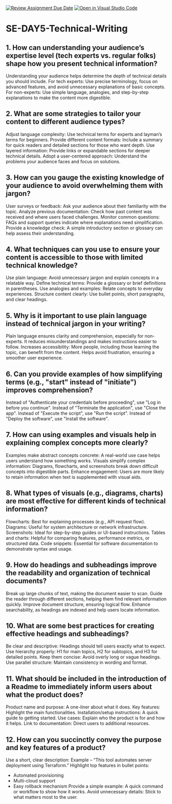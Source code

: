 [![Review Assignment Due Date](https://classroom.github.com/assets/deadline-readme-button-22041afd0340ce965d47ae6ef1cefeee28c7c493a6346c4f15d667ab976d596c.svg)](https://classroom.github.com/a/zsAR-pyY)
[![Open in Visual Studio Code](https://classroom.github.com/assets/open-in-vscode-2e0aaae1b6195c2367325f4f02e2d04e9abb55f0b24a779b69b11b9e10269abc.svg)](https://classroom.github.com/online_ide?assignment_repo_id=18415576&assignment_repo_type=AssignmentRepo)
# SE-DAY5-Technical-Writing
## 1. How can understanding your audience’s expertise level (tech experts vs. regular folks) shape how you present technical information?
Understanding your audience helps determine the depth of technical details you should include.
For tech experts: Use precise terminology, focus on advanced features, and avoid unnecessary explanations of basic concepts.
For non-experts: Use simple language, analogies, and step-by-step explanations to make the content more digestible.
## 2. What are some strategies to tailor your content to different audience types?
Adjust language complexity: Use technical terms for experts and layman’s terms for beginners.
Provide different content formats: Include a summary for quick readers and detailed sections for those who want depth.
Use layered information: Provide links or expandable sections for deeper technical details.
Adopt a user-centered approach: Understand the problems your audience faces and focus on solutions.
## 3. How can you gauge the existing knowledge of your audience to avoid overwhelming them with jargon?
User surveys or feedback: Ask your audience about their familiarity with the topic.
Analyze previous documentation: Check how past content was received and where users faced challenges.
Monitor common questions: FAQs and support queries indicate where explanations need simplification.
Provide a knowledge check: A simple introductory section or glossary can help assess their understanding.
## 4. What techniques can you use to ensure your content is accessible to those with limited technical knowledge?
Use plain language: Avoid unnecessary jargon and explain concepts in a relatable way.
Define technical terms: Provide a glossary or brief definitions in parentheses.
Use analogies and examples: Relate concepts to everyday experiences.
Structure content clearly: Use bullet points, short paragraphs, and clear headings.
## 5. Why is it important to use plain language instead of technical jargon in your writing?
Plain language ensures clarity and comprehension, especially for non-experts.
It reduces misunderstandings and makes instructions easier to follow.
Increases accessibility: More people, including those learning the topic, can benefit from the content.
Helps avoid frustration, ensuring a smoother user experience.
## 6. Can you provide examples of how simplifying terms (e.g., "start" instead of "initiate") improves comprehension?
Instead of "Authenticate your credentials before proceeding", use "Log in before you continue".
Instead of "Terminate the application", use "Close the app".
Instead of "Execute the script", use "Run the script".
Instead of "Deploy the software", use "Install the software".
## 7. How can using examples and visuals help in explaining complex concepts more clearly?
Examples make abstract concepts concrete: A real-world use case helps users understand how something works.
Visuals simplify complex information: Diagrams, flowcharts, and screenshots break down difficult concepts into digestible parts.
Enhance engagement: Users are more likely to retain information when text is supplemented with visual aids.
## 8. What types of visuals (e.g., diagrams, charts) are most effective for different kinds of technical information?
Flowcharts: Best for explaining processes (e.g., API request flow).
Diagrams: Useful for system architecture or network infrastructure.
Screenshots: Ideal for step-by-step guides or UI-based instructions.
Tables and charts: Helpful for comparing features, performance metrics, or structured data.
Code snippets: Essential for software documentation to demonstrate syntax and usage.
## 9. How do headings and subheadings improve the readability and organization of technical documents?
Break up large chunks of text, making the document easier to scan.
Guide the reader through different sections, helping them find relevant information quickly.
Improve document structure, ensuring logical flow.
Enhance searchability, as headings are indexed and help users locate information.
## 10. What are some best practices for creating effective headings and subheadings?
Be clear and descriptive: Headings should tell users exactly what to expect.
Use hierarchy properly: H1 for main topics, H2 for subtopics, and H3 for detailed points.
Keep them concise: Avoid overly long or vague headings.
Use parallel structure: Maintain consistency in wording and format.
## 11. What should be included in the introduction of a Readme to immediately inform users about what the product does?
Product name and purpose: A one-liner about what it does.
Key features: Highlight the main functionalities.
Installation/setup instructions: A quick guide to getting started.
Use cases: Explain who the product is for and how it helps.
Link to documentation: Direct users to additional resources.
## 12. How can you succinctly convey the purpose and key features of a product?
Use a short, clear description: Example – “This tool automates server deployment using Terraform.”
Highlight top features in bullet points:
- Automated provisioning
- Multi-cloud support
- Easy rollback mechanism
Provide a simple example: A quick command or workflow to show how it works.
Avoid unnecessary details: Stick to what matters most to the user.
